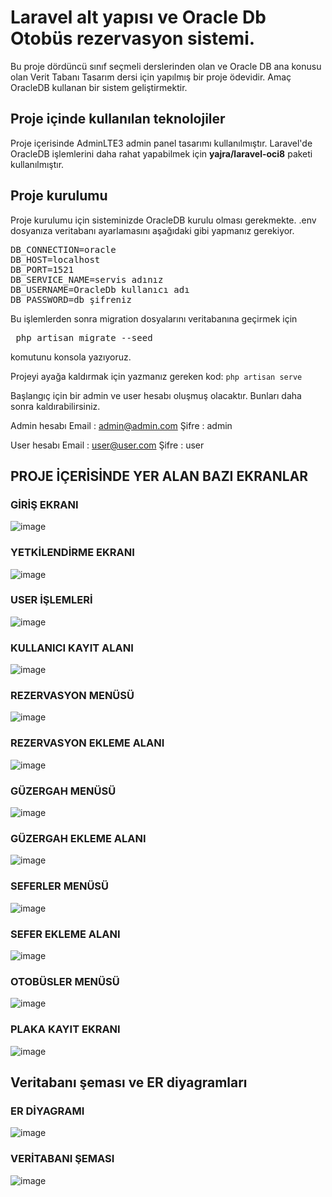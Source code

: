 # Laravel alt yapısı ve Oracle Db Otobüs rezervasyon sistemi.

Bu proje dördüncü sınıf seçmeli derslerinden olan ve Oracle DB ana konusu olan Verit Tabanı Tasarım dersi için yapılmış bir proje ödevidir.
Amaç OracleDB kullanan bir sistem geliştirmektir.

## Proje içinde kullanılan teknolojiler

Proje içerisinde AdminLTE3 admin panel tasarımı kullanılmıştır.
Laravel'de OracleDB işlemlerini daha rahat yapabilmek için **yajra/laravel-oci8** paketi kullanılmıştır.

## Proje kurulumu 

Proje kurulumu için sisteminizde OracleDB kurulu olması gerekmekte.
.env dosyanıza veritabanı ayarlamasını aşağıdaki gibi yapmanız gerekiyor.
<pre>
DB_CONNECTION=oracle
DB_HOST=localhost
DB_PORT=1521
DB_SERVICE_NAME=servis adınız
DB_USERNAME=OracleDb kullanıcı adı
DB_PASSWORD=db şifreniz
</pre>
Bu işlemlerden sonra migration dosyalarını veritabanına geçirmek için 
<pre> php artisan migrate --seed
</pre> komutunu konsola yazıyoruz.

Projeyi ayağa kaldırmak için yazmanız gereken kod: `php artisan serve`

Başlangıç için bir admin ve user hesabı oluşmuş olacaktır. Bunları daha sonra kaldırabilirsiniz.

Admin hesabı
Email : admin@admin.com
Şifre : admin

User hesabı
Email : user@user.com
Şifre :  user

## PROJE İÇERİSİNDE YER ALAN BAZI EKRANLAR

### GİRİŞ EKRANI
![image](https://user-images.githubusercontent.com/44698680/172005013-850c3d45-cf4e-424a-bb24-197ef58ec027.png)


### YETKİLENDİRME EKRANI
![image](https://user-images.githubusercontent.com/44698680/172005715-5adf59f5-d354-403e-9b45-55f8743fe43a.png)
### USER İŞLEMLERİ
![image](https://user-images.githubusercontent.com/44698680/172005022-cb381acf-3d2e-443d-92da-2db189760286.png)
### KULLANICI KAYIT ALANI
![image](https://user-images.githubusercontent.com/44698680/172005033-c9174b3a-4b08-44d2-aefe-cf51e23ea605.png)
### REZERVASYON MENÜSÜ
![image](https://user-images.githubusercontent.com/44698680/172005816-1a041286-2776-42b3-ba0f-04075476b7e2.png)
### REZERVASYON EKLEME ALANI
![image](https://user-images.githubusercontent.com/44698680/172005879-60da516f-b0cd-40db-b5b7-e4409795a20b.png)
### GÜZERGAH MENÜSÜ
![image](https://user-images.githubusercontent.com/44698680/172005043-cb150cf6-1e1f-49e8-8424-486fef04b056.png)
### GÜZERGAH EKLEME ALANI
![image](https://user-images.githubusercontent.com/44698680/172005046-b1a61b8f-9723-41d5-a42a-bc778f06a88e.png)
### SEFERLER MENÜSÜ
![image](https://user-images.githubusercontent.com/44698680/172005051-1f905ff2-fd46-4685-9c3f-6515edaf5100.png)
### SEFER EKLEME ALANI
![image](https://user-images.githubusercontent.com/44698680/172005053-1af52456-b60e-471f-8b2b-2d7600810502.png)
### OTOBÜSLER MENÜSÜ
![image](https://user-images.githubusercontent.com/44698680/172005030-2a95990f-bc73-4fc0-af2d-6d3f1cc05fcb.png)
### PLAKA KAYIT EKRANI
![image](https://user-images.githubusercontent.com/44698680/172005054-784772e2-16dc-4f80-b9b5-01616b8ff38b.png)

## Veritabanı şeması ve ER diyagramları

### ER DİYAGRAMI
![image](https://user-images.githubusercontent.com/44698680/172005061-d24ded51-4b91-44c2-96f0-f7893b7019fd.png)

### VERİTABANI ŞEMASI
![image](https://user-images.githubusercontent.com/44698680/172005063-3a6af2a0-7822-4b39-b862-3bfa96a3f7a4.png)


